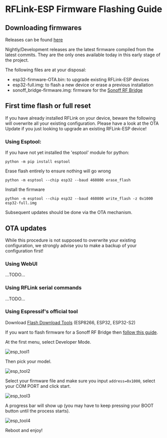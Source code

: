 # RFLink-ESP Firmware Flashing Guide

## Downloading firmwares

Releases can be found [here](https://github.com/cpainchaud/RFLink32/releases)

Nightly/Development releases are the latest firmware compiled from the latest commits.
They are the only ones available today in this early stage of the project.

The following files are at your disposal:

- esp32-firmware-OTA.bin: to upgrade existing RFLink-ESP devices
- esp32-full.img: to flash a new device or erase a previous installation
- sonoff_bridge-firmware.img: firmware for the [Sonoff RF Bridge](doc/sonoff_rf_bridge.md)

## First time flash or full reset

If you have already installed RFLink on your device, beware the following will overwrite all your existing configuration.
Please have a look at the OTA Update if you just looking to upgrade an existing RFLink-ESP device!

### Using Esptool:

If you have not yet installed the 'esptool' module for python:

```shell
python -m pip install esptool
```

Erase flash entirely to ensure nothing will go wrong

```shell
python -m esptool --chip esp32 --baud 460800 erase_flash
```

Install the firmware

```shell
python -m esptool --chip esp32 --baud 460800 write_flash -z 0x1000 esp32-full.img
```

Subsequent updates should be done via the OTA mechanism.

## OTA updates

While this procedure is not supposed to overwrite your existing configuration, we strongly advise you to make a backup of your configuration first!

### Using WebUI

...TODO...

### Using RFLink serial commands

...TODO...

### Using Espressif's official tool

Download [Flash Download Tools](https://www.espressif.com/en/support/download/other-tools)  (ESP8266, ESP32, ESP32-S2)

If you want to flash firmware for a Sonoff RF Bridge then [follow this guide](doc/sonoff_rf_bridge.md).

At the first menu, select Developer Mode.

![esp_tool1](pictures/espressif_tool_dev_mode.png)

Then pick your model.

![esp_tool2](pictures/espressif_tool_pick_model.png)

Select your firmware file and make sure you input `address=0x1000`, select your COM PORT and click start.

![esp_tool3](pictures/espressif_tool_fill_fields.png)

A progress bar will show up (you may have to keep pressing your BOOT button
until the process starts).

![esp_tool4](pictures/espressif_tool_progress.png)

Reboot and enjoy!
